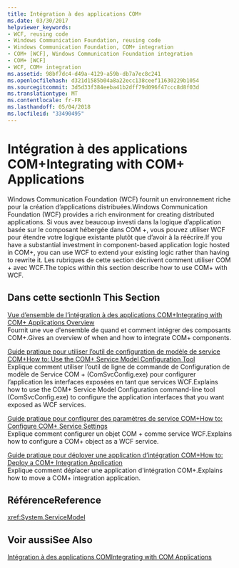 ```yaml
---
title: Intégration à des applications COM+
ms.date: 03/30/2017
helpviewer_keywords:
- WCF, reusing code
- Windows Communication Foundation, reusing code
- Windows Communication Foundation, COM+ integration
- COM+ [WCF], Windows Communication Foundation integration
- COM+ [WCF]
- WCF, COM+ integration
ms.assetid: 98bf7dc4-d49a-4129-a59b-db7a7ec8c241
ms.openlocfilehash: d321d1585b04a8a22ecc138ceef11630229b1054
ms.sourcegitcommit: 3d5d33f384eeba41b2dff79d096f47ccc8d8f03d
ms.translationtype: MT
ms.contentlocale: fr-FR
ms.lasthandoff: 05/04/2018
ms.locfileid: "33490495"
---
```

# <a name="integrating-with-com-applications"></a><span data-ttu-id="75a46-102">Intégration à des applications COM+</span><span class="sxs-lookup"><span data-stu-id="75a46-102">Integrating with COM+ Applications</span></span>
<span data-ttu-id="75a46-103">Windows Communication Foundation (WCF) fournit un environnement riche pour la création d’applications distribuées.</span><span class="sxs-lookup"><span data-stu-id="75a46-103">Windows Communication Foundation (WCF) provides a rich environment for creating distributed applications.</span></span> <span data-ttu-id="75a46-104">Si vous avez beaucoup investi dans la logique d’application basée sur le composant hébergée dans COM +, vous pouvez utiliser WCF pour étendre votre logique existante plutôt que d’avoir à la réécrire.</span><span class="sxs-lookup"><span data-stu-id="75a46-104">If you have a substantial investment in component-based application logic hosted in COM+, you can use WCF to extend your existing logic rather than having to rewrite it.</span></span> <span data-ttu-id="75a46-105">Les rubriques de cette section décrivent comment utiliser COM + avec WCF.</span><span class="sxs-lookup"><span data-stu-id="75a46-105">The topics within this section describe how to use COM+ with WCF.</span></span>  
  
## <a name="in-this-section"></a><span data-ttu-id="75a46-106">Dans cette section</span><span class="sxs-lookup"><span data-stu-id="75a46-106">In This Section</span></span>  
 [<span data-ttu-id="75a46-107">Vue d’ensemble de l’intégration à des applications COM+</span><span class="sxs-lookup"><span data-stu-id="75a46-107">Integrating with COM+ Applications Overview</span></span>](../../../../docs/framework/wcf/feature-details/integrating-with-com-plus-applications-overview.md)  
 <span data-ttu-id="75a46-108">Fournit une vue d'ensemble de quand et comment intégrer des composants COM+.</span><span class="sxs-lookup"><span data-stu-id="75a46-108">Gives an overview of when and how to integrate COM+ components.</span></span>  
  
 [<span data-ttu-id="75a46-109">Guide pratique pour utiliser l’outil de configuration de modèle de service COM+</span><span class="sxs-lookup"><span data-stu-id="75a46-109">How to: Use the COM+ Service Model Configuration Tool</span></span>](../../../../docs/framework/wcf/feature-details/how-to-use-the-com-service-model-configuration-tool.md)  
 <span data-ttu-id="75a46-110">Explique comment utiliser l’outil de ligne de commande de Configuration de modèle de Service COM + (ComSvcConfig.exe) pour configurer l’application les interfaces exposées en tant que services WCF.</span><span class="sxs-lookup"><span data-stu-id="75a46-110">Explains how to use the COM+ Service Model Configuration command-line tool (ComSvcConfig.exe) to configure the application interfaces that you want exposed as WCF services.</span></span>  
  
 [<span data-ttu-id="75a46-111">Guide pratique pour configurer des paramètres de service COM+</span><span class="sxs-lookup"><span data-stu-id="75a46-111">How to: Configure COM+ Service Settings</span></span>](../../../../docs/framework/wcf/feature-details/how-to-configure-com-service-settings.md)  
 <span data-ttu-id="75a46-112">Explique comment configurer un objet COM + comme service WCF.</span><span class="sxs-lookup"><span data-stu-id="75a46-112">Explains how to configure a COM+ object as a WCF service.</span></span>  
  
 [<span data-ttu-id="75a46-113">Guide pratique pour déployer une application d’intégration COM+</span><span class="sxs-lookup"><span data-stu-id="75a46-113">How to: Deploy a COM+ Integration Application</span></span>](../../../../docs/framework/wcf/feature-details/how-to-deploy-a-com-integration-application.md)  
 <span data-ttu-id="75a46-114">Explique comment déplacer une application d'intégration COM+.</span><span class="sxs-lookup"><span data-stu-id="75a46-114">Explains how to move a COM+ integration application.</span></span>  
  
## <a name="reference"></a><span data-ttu-id="75a46-115">Référence</span><span class="sxs-lookup"><span data-stu-id="75a46-115">Reference</span></span>  
 <xref:System.ServiceModel>  
  
## <a name="see-also"></a><span data-ttu-id="75a46-116">Voir aussi</span><span class="sxs-lookup"><span data-stu-id="75a46-116">See Also</span></span>  
 [<span data-ttu-id="75a46-117">Intégration à des applications COM</span><span class="sxs-lookup"><span data-stu-id="75a46-117">Integrating with COM Applications</span></span>](../../../../docs/framework/wcf/feature-details/integrating-with-com-applications.md)
